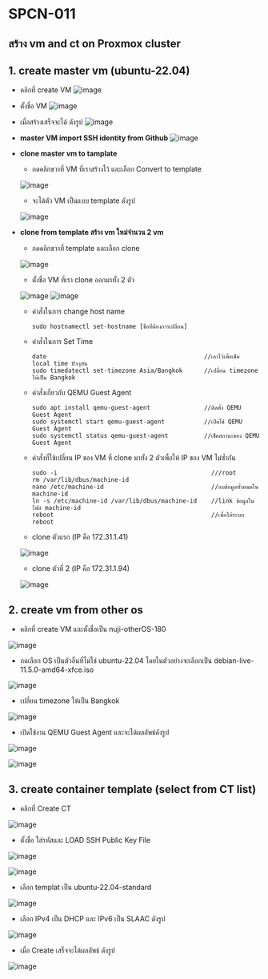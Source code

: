 # SPCN-011
## สร้าง vm and ct on Proxmox cluster
## 1. create master vm (ubuntu-22.04)
* คลิกที่ create VM
![image](https://user-images.githubusercontent.com/117592447/208158433-d9339483-cb26-4260-9590-fbdc71d93947.png)

* ตั้งชื่อ VM
![image](https://user-images.githubusercontent.com/117592447/208159918-eaa92c8a-d685-4f27-905d-e62eee9386a7.png)

* เมื่อสร้างเสร็จจะได้ ดังรูป
![image](https://user-images.githubusercontent.com/117592447/208160225-648d238d-599e-45fd-a5fc-84eef400c646.png)

* **master VM import SSH identity from Github**
![image](https://user-images.githubusercontent.com/117592447/208159199-c84ca7be-76f7-486f-90ae-9a26a69772ad.png)

* **clone master vm to tamplate**
  * กดคลิกขวาที่ VM ที่เราสร้างไว้ และเลือก Convert to template
  
  ![image](https://user-images.githubusercontent.com/117592447/208160649-a76e9a55-1a7f-4e08-82f1-bc75ce7828e7.png)
  * จะได้ตัว VM เป็นแบบ template ดังรูป
  
  ![image](https://user-images.githubusercontent.com/117592447/208161586-96eb49f9-9032-4eea-970a-2a62d33f825a.png)
  
* **clone from template สร้าง vm ใหม่จำนวน 2 vm**
  * กดคลิกขวาที่ template และเลือก clone
  
  ![image](https://user-images.githubusercontent.com/117592447/208162140-b22ec824-0364-47c2-9c04-fbde23fd08a4.png)
  * ตั้งชื่อ VM ที่เรา clone ออกมาทั้ง 2 ตัว
  
  ![image](https://user-images.githubusercontent.com/117592447/208162345-868bbee9-feae-41b8-96f6-626760ca12cf.png)
  ![image](https://user-images.githubusercontent.com/117592447/208162555-444b4cc5-8d01-40b4-9822-9c69dee4e58b.png)
  
  * คำสั่งในการ change host name
  
        sudo hostnamectl set-hostname [ชื่อที่ต้องการเปลี่ยน]
        
  * คำสั่งในการ Set Time
  
        date                                            //เอาไว้เพื่อเช็ค local time ปัจจุบัน
        sudo timedatectl set-timezone Asia/Bangkok      //เปลี่ยน timezone ให้เป็น Bangkok
        
  * คำสั่งเกี่ยวกับ QEMU Guest Agent 
        
        sudo apt install qemu-guest-agent               //ติดตั้ง QEMU Guest Agent
        sudo systemctl start qemu-guest-agent           //เปิดใช้ QEMU Guest Agent
        sudo systemctl status qemu-guest-agent          //เช็คสถานะของ QEMU Guest Agent 
        
  * คำสั่งที่ใช้เปลี่ยน IP ของ VM ที่ clone มาทั้ง 2 ตัวเพื่อให้ IP ของ VM ไม่ซ้ำกัน
  
        sudo -i                                           ///root
        rm /var/lib/dbus/machine-id     
        nano /etc/machine-id                              //ลบข้อมูลทั้งหมดใน machine-id
        ln -s /etc/machine-id /var/lib/dbus/machine-id    //link ข้อมูลในไฟล์ machine-id
        reboot                                            //เพื่อให้ระบบ reboot
        
   * clone ตัวแรก (IP คือ 172.31.1.41)
   
   ![image](https://user-images.githubusercontent.com/117592447/208167149-41036442-a5e4-4967-b10c-8cbff4f7f3d4.png)
   
   * clone ตัวที่ 2 (IP คือ 172.31.1.94)
   
   ![image](https://user-images.githubusercontent.com/117592447/208167073-3604fed8-f00a-4313-896f-cca28b79e997.png)
   
## 2. create vm from other os 

  * คลิกที่ create VM และตั้งชื่อเป็น nuji-otherOS-180
  
  ![image](https://user-images.githubusercontent.com/117592447/208167681-b43ac352-bb58-4660-81d0-15a0da6c2125.png)
  
  * กดเลือก OS เป็นตัวอื่นที่ไม่ใช่ ubuntu-22.04 โดยในตัวอย่างจะเลือกเป็น debian-live-11.5.0-amd64-xfce.iso
  
  ![image](https://user-images.githubusercontent.com/117592447/208168116-29533914-6ccf-43c4-a1ac-ea46be01b861.png)
  
  * เปลี่ยน timezone ให้เป็น Bangkok
  
  ![image](https://user-images.githubusercontent.com/117592447/208168358-08eb146a-f6bf-4c38-b47b-1ca992ffafc9.png)
  
  * เปิดใช้งาน QEMU Guest Agent และจะได้ผลลัพธ์ดังรูป
  
  ![image](https://user-images.githubusercontent.com/117592447/208170315-8f9707bb-9047-47c4-be1e-2620a0aab7f7.png)
  
  ![image](https://user-images.githubusercontent.com/117592447/208170616-479cb0b3-19d4-4e7e-bae8-1165fcbd2f44.png)
  
## 3. create container template (select from CT list)

  * คลิกที่ Create CT
  
  ![image](https://user-images.githubusercontent.com/117592447/208170842-d965a121-a0db-42c1-914e-cd62993fdceb.png)
  
  * ตั้งชื่อ ใส่รหัสและ LOAD SSH Public Key File
  
  ![image](https://user-images.githubusercontent.com/117592447/208171069-bfd5c247-7a16-438a-ab88-c5e5b13eaac3.png)

  ![image](https://user-images.githubusercontent.com/117592447/208171041-abbe3e3b-a100-457b-934e-0e1d76ba717c.png)
  
  * เลือก templat เป็น ubuntu-22.04-standard
  
  ![image](https://user-images.githubusercontent.com/117592447/208171850-a7b736a4-b6c2-4e49-9bc8-5f601a5ca12b.png)

  
  * เลือก IPv4 เป็น DHCP และ IPv6 เป็น SLAAC ดังรูป
  
  ![image](https://user-images.githubusercontent.com/117592447/208171689-bdebb2f2-49ff-4651-8735-7d28db8e43a6.png)

  
  * เมื่อ Create เสร็จจะได้ผลลัพธ์ ดังรูป
  
  ![image](https://user-images.githubusercontent.com/117592447/208171458-2a097b74-38c9-4c31-8905-74210a7b019c.png)











      





